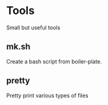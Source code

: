 # Tools

Small but useful tools

## mk.sh

Create a bash script from boiler-plate.

## pretty
Pretty print various types of files
